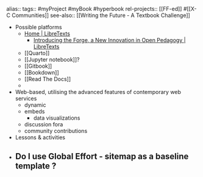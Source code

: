 alias::
tags:: #myProject #myBook #hyperbook 
rel-projects:: [[FF-ed]] #[[X-C Communities]] 
see-also:: [[Writing the Future - A Textbook Challenge]]
- Possible platforms
	- [Home | LibreTexts](https://libretexts.org/)
		- [Introducing the Forge, a New Innovation in Open Pedagogy | LibreTexts](https://libretexts.org/blog/2025/06/11/introducing-forge-new-innovation-open-pedagogy)
	- [[Quarto]]
	- [[Jupyter notebook]]?
	- [[Gitbook]]
	- [[Bookdown]]
	- [[Read The Docs]]
	-
- Web-based, utilising the advanced features of contemporary web services
	- dynamic
	- embeds
		- data visualizations
	- discussion fora
	- community contributions
- Lessons & activities
- Do I use Global Effort - sitemap as a baseline template ?
	-